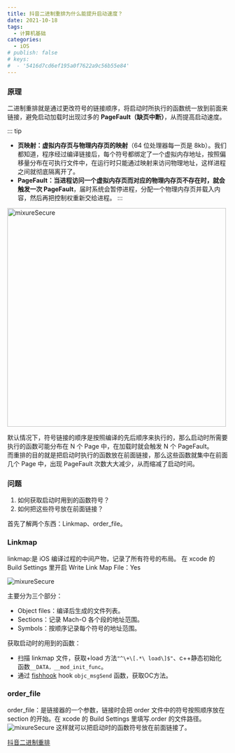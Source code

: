 ```yaml
---
title: 抖音二进制重排为什么能提升启动速度？
date: 2021-10-18
tags:
  - 计算机基础
categories:
  - iOS
# publish: false
# keys:
#  - '5416d7cd6ef195a0f7622a9c56b55e84'
---
```


### 原理

二进制重排就是通过更改符号的链接顺序，将启动时所执行的函数统一放到前面来链接，避免启动加载时出现过多的 **PageFault（缺页中断）**，从而提高启动速度。

<!-- more -->

::: tip

- **页映射：虚拟内存页与物理内存页的映射**（64 位处理器每一页是 8kb）。我们都知道，程序经过编译链接后，每个符号都绑定了一个虚拟内存地址，按照偏移量分布在可执行文件中，在运行时只能通过映射来访问物理地址，这样进程之间就彻底隔离开了。
- **PageFault：当进程访问一个虚拟内存页而对应的物理内存页不存在时，就会触发一次 PageFault**，届时系统会暂停进程，分配一个物理内存页并载入内容，然后再把控制权重新交给进程。
  :::

<img :src="$withBase('/page.jpeg')" alt="mixureSecure" height="500px">

默认情况下，符号链接的顺序是按照编译的先后顺序来执行的，那么启动时所需要执行的函数可能分布在 N 个 Page 中，在加载时就会触发 N 个 PageFault。<br>
而重排的目的就是把启动时执行的函数放在前面链接，那么这些函数就集中在前面几个 Page 中，出现 PageFault 次数大大减少，从而缩减了启动时间。

### 问题

1. 如何获取启动时用到的函数符号？
2. 如何把这些符号放在前面链接？

首先了解两个东西：Linkmap、order_file。

### Linkmap

linkmap:是 iOS 编译过程的中间产物，记录了所有符号的布局。 在 xcode 的 Build Settings 里开启 Write Link Map File：Yes <br>

<img :src="$withBase('/linkmap.png')" alt="mixureSecure">

主要分为三个部分：

- Object files：编译后生成的文件列表。
- Sections：记录 Mach-O 各个段的地址范围。
- Symbols：按顺序记录每个符号的地址范围。

获取启动时的用到的函数：

- 扫描 linkmap 文件，获取+load 方法`"^\+\[.*\ load\]$"`、c++静态初始化函数`__DATA，__mod_init_func`。
- 通过 [fishhook](https://github.com/facebook/fishhook) hook `objc_msgSend` 函数，获取OC方法。

### order_file

order_file：是链接器的一个参数，链接时会把 order 文件中的符号按照顺序放在 section 的开始。在 xcode 的 Build Settings 里填写.order 的文件路径。
<img :src="$withBase('/order_file.png')" alt="mixureSecure">
这样就可以把启动时的函数符号放在前面链接了。

[抖音二进制重排](https://mp.weixin.qq.com/s?__biz=MzI1MzYzMjE0MQ==&mid=2247485101&idx=1&sn=abbbb6da1aba37a04047fc210363bcc9&scene=21#wechat_redirect)

